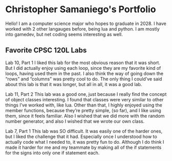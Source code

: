
# Christopher Samaniego's Portfolio

Hello! I am a computer science major who hopes to graduate in 2028. I have worked with 2 other langauges before, being lua and python. I am mostly into gamedev, but net coding seems interesting as well.

## Favorite CPSC 120L Labs

Lab 10, Part 1
I liked this lab for the most obvious reason that it was short. But I did actually enjoy using each loop, since they are my favorite kind of loops, having used them in the past. I also think the way of going down the “rows” and “columns” was pretty cool to do. The only thing I could’ve said about this lab is that it was longer, but all in all, it was a good lab.

Lab 11, Part 2
This lab was a good one, just because I really find the concept of object classes interesting. I found that classes were very similar to other things I’ve worked with, like lua. Other than that, I highly enjoyed using the member functions, because they’re pretty simple, (so far), and I like using them, since it feels familiar. Also I wished that we did more with the random number generator, and also I wished that we wrote our own class.

Lab 7, Part 1
This lab was SO difficult. It was easily one of the harder ones, but I liked the challenge that it had. Especially once I understood how to actually code what I needed to, it was pretty fun to do. Although I do think I made it harder for me and my teammate by making all of the if statements for the signs into only one if statement each.